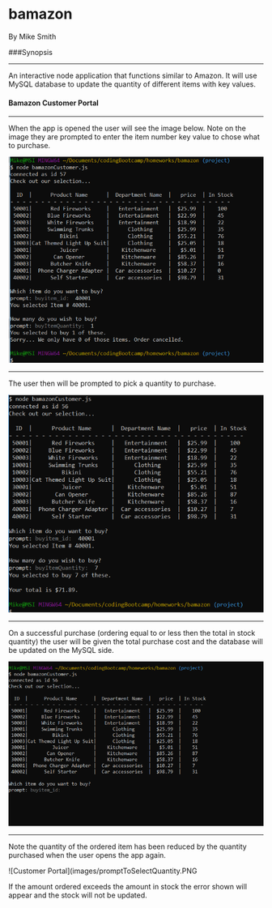 # bamazon
By Mike Smith

###Synopsis
***
An interactive node application that functions similar to Amazon.  It will use MySQL database to update the quantity of different items with key values.

#### Bamazon Customer Portal
***
When the app is opened the user will see the image below.  Note on the image they are prompted to enter the item number key value to chose what to purchase.

![Customer Portal](images/attemptToBuyWhenInsuficientAmount.PNG)

****

The user then will be prompted to pick a quantity to purchase.

![Customer Portal](images/priceForPurchaseAndConfirmAvaliabilty.PNG)

***
On a successful purchase (ordering equal to or less then the total in stock quantity) the user will be given the total purchase cost and the database will be updated on the MySQL side.

![Customer Portal](images/promptToSelectItem.PNG)

***
Note the quantity of the ordered item has been reduced by the quantity purchased when the user opens the app again.

![Customer Portal](images/promptToSelectQuantity.PNG

If the amount ordered exceeds the amount in stock the error shown will appear and the stock will not be updated.                           

